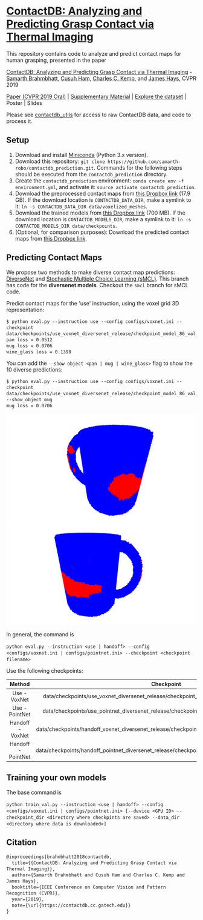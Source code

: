 # [ContactDB: Analyzing and Predicting Grasp Contact via Thermal Imaging](https://contactdb.cc.gatech.edu)
This repository contains code to analyze and predict contact maps for human grasping, presented in the paper 

[ContactDB: Analyzing and Predicting Grasp Contact via Thermal Imaging](https://contactdb.cc.gatech.edu/contactdb_paper.pdf) - [Samarth Brahmbhatt](https://samarth-robo.github.io/), [Cusuh Ham](https://cusuh.github.io/), [Charles C. Kemp](http://ckemp.bme.gatech.edu/), and [James Hays](https://www.cc.gatech.edu/~hays/), CVPR 2019

[Paper (CVPR 2019 Oral)](https://contactdb.cc.gatech.edu/contactdb_paper.pdf) | [Supplementary Material](https://contactdb.cc.gatech.edu/contactdb_supp.pdf) | [Explore the dataset](https://contactdb.cc.gatech.edu/contactdb_explorer.html) | Poster | Slides

Please see [contactdb_utils](https://github.com/samarth-robo/contactdb_utils) for access to raw ContactDB data, and code to process it.

## Setup
1. Download and install [Miniconda](https://docs.conda.io/en/latest/miniconda.html) (Python 3.x version).
2. Download this repository: `git clone https://github.com/samarth-robo/contactdb_prediction.git`. Commands for the following steps should be executed from the `contactdb_prediction` directory.
2. Create the `contactdb_prediction` environment: `conda create env -f environment.yml`, and activate it: `source activate contactdb_prediction`.
3. Download the preprocessed contact maps from [this Dropbox link](https://www.dropbox.com/sh/x5ivxw75tvf6tax/AADXw7KRWbH3eEofbbr6NQQga?dl=0) (17.9 GB). If the download location is `CONTACTDB_DATA_DIR`, make a symlink to it: `ln -s CONTACTDB_DATA_DIR data/voxelized_meshes`.
4. Download the trained models from [this Dropbox link](https://www.dropbox.com/sh/3kvyhin9030mdzo/AAC_eYOVAvXMRhsAJsDlL_soa?dl=0) (700 MB). If the download location is `CONTACTDB_MODELS_DIR`, make a symlink to it: `ln -s CONTACTDB_MODELS_DIR data/checkpoints`.
5. (Optional, for comparison purposes): Download the predicted contact maps from [this Dropbox link](https://www.dropbox.com/sh/zrpgtoycbik0iq3/AAAHMyzs9Lc2kH8UPZttRCmGa?dl=0).

## Predicting Contact Maps
We propose two methods to make diverse contact map predictions: [DiverseNet](http://openaccess.thecvf.com/content_cvpr_2018/papers/Firman_DiverseNet_When_One_CVPR_2018_paper.pdf) and [Stochastic Multiple Choice Learning (sMCL)](https://papers.nips.cc/paper/6270-stochastic-multiple-choice-learning-for-training-diverse-deep-ensembles). This branch has code for the **diversenet models**. Checkout the `smcl` branch for sMCL code.

Predict contact maps for the 'use' instruction, using the voxel grid 3D representation:

```
$ python eval.py --instruction use --config configs/voxnet.ini --checkpoint data/checkpoints/use_voxnet_diversenet_release/checkpoint_model_86_val_loss\=0.01107167.pth
pan loss = 0.0512
mug loss = 0.0706
wine_glass loss = 0.1398
```

You can add the `--show object <pan | mug | wine_glass>` flag to show the 10 diverse predictions:
```
$ python eval.py --instruction use --config configs/voxnet.ini --checkpoint data/checkpoints/use_voxnet_diversenet_release/checkpoint_model_86_val_loss\=0.01107167.pth --show_object mug
mug loss = 0.0706
```
![use-voxnet-diversenet-mug0](use_voxnet_diversenet_mug_prediction0.png)
![use-voxnet-diversenet-mug1](use_voxnet_diversenet_mug_prediction1.png)

In general, the command is

`python eval.py --instruction <use | handoff> --config <configs/voxnet.ini | configs/pointnet.ini> --checkpoint <checkpoint filename>`

Use the following checkpoints:

|      Method        |                                             Checkpoint                                            |
|:------------------:|:-------------------------------------------------------------------------------------------------:|
|   Use - VoxNet     | data/checkpoints/use_voxnet_diversenet_release/checkpoint_model_86_val_loss\=0.01107167.pth       |
|  Use - PointNet    | data/checkpoints/use_pointnet_diversenet_release/checkpoint_model_29_val_loss\=0.6979221.pth      |
| Handoff - VoxNet   | data/checkpoints/handoff_voxnet_diversenet_release/checkpoint_model_167_val_loss\=0.01268427.pth  |
| Handoff - PointNet | data/checkpoints/handoff_pointnet_diversenet_release/checkpoint_model_745_val_loss\=0.5969936.pth |

## Training your own models

The base command is

`python train_val.py --instruction <use | handoff> --config <configs/voxnet.ini | configs/pointnet.ini> [--device <GPU ID> --checkpoint_dir <directory where checkpints are saved> --data_dir <directory where data is downloaded>]`

## Citation
```
@inproceedings{brahmbhatt2018contactdb,
  title={{ContactDB: Analyzing and Predicting Grasp Contact via Thermal Imaging}},
  author={Samarth Brahmbhatt and Cusuh Ham and Charles C. Kemp and James Hays},
  booktitle={IEEE Conference on Computer Vision and Pattern Recognition (CVPR)},
  year={2019},
  note={\url{https://contactdb.cc.gatech.edu}}
}
```
